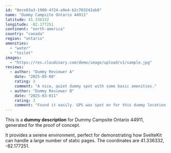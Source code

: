 ```yaml
---
id: "0ece03a3-1900-4f24-a9e4-b2c703242ab8"
name: "Dummy Campsite Ontario 44911"
latitude: 41.336332
longitude: -82.177251
continent: "north-america"
country: "canada"
region: "ontario"
amenities:
  - "water"
  - "toilet"
images:
  - "https://res.cloudinary.com/demo/image/upload/v1/sample.jpg"
reviews:
  - author: "Dummy Reviewer A"
    date: "2025-05-08"
    rating: 3
    comment: "A nice, quiet dummy spot with some basic amenities."
  - author: "Dummy Reviewer B"
    date: "2025-03-011"
    rating: 3
    comment: "Found it easily. GPS was spot on for this dummy location."
---
```


This is a **dummy description** for Dummy Campsite Ontario 44911, generated for the proof of concept.

It provides a serene environment, perfect for demonstrating how SvelteKit can handle a large number of static pages. The coordinates are 41.336332, -82.177251.
